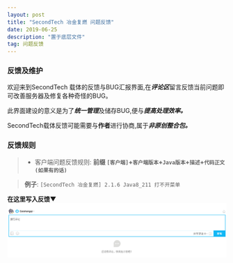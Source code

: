 ```yaml
---
layout: post
title: "SecondTech 冶金复燃 问题反馈"
date: 2019-06-25
description: "置于底层文件"
tag: 问题反馈
---   
```

### **反馈及维护**
欢迎来到SecondTech 载体的反馈与BUG汇报界面,在***评论区***留言反馈当前问题即可改善服务器及修复各种奇怪的BUG。

此界面建设的意义是为了***统一管理***及储存BUG,便与***提高处理效率。***

SecondTech载体反馈可能需要与**作者**进行协商,属于***非原创整合包。***

### **反馈规则**
>* 客户端问题反馈规则:
> **前缀 `[客户端]`+`客户端版本`+`Java版本`+`描述`+`代码正文(如果有的话)`**

> **例子**: `[SecondTech 冶金复燃] 2.1.6 Java8_211 打不开菜单`

**在这里写入反馈▼**
![](/images/posts/markdown/image9.png)
